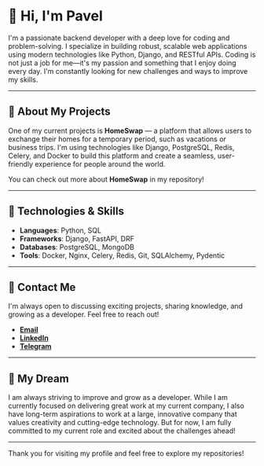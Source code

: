 # 👋 Hi, I'm Pavel

I'm a passionate backend developer with a deep love for coding and problem-solving. I specialize in building robust, scalable web applications using modern technologies like Python, Django, and RESTful APIs. Coding is not just a job for me—it's my passion and something that I enjoy doing every day. I'm constantly looking for new challenges and ways to improve my skills.

---

## 🚀 About My Projects

One of my current projects is **HomeSwap** — a platform that allows users to exchange their homes for a temporary period, such as vacations or business trips. I'm using technologies like Django, PostgreSQL, Redis, Celery, and Docker to build this platform and create a seamless, user-friendly experience for people around the world.

You can check out more about **HomeSwap** in my repository!

---

## 🔧 Technologies & Skills

- **Languages**: Python, SQL
- **Frameworks**: Django, FastAPI, DRF
- **Databases**: PostgreSQL, MongoDB
- **Tools**: Docker, Nginx, Celery, Redis, Git, SQLAlchemy, Pydentic

---

## 💬 Contact Me

I'm always open to discussing exciting projects, sharing knowledge, and growing as a developer. Feel free to reach out!

- **[Email](mailto:pavelsamo555@gmail.com)**
- **[LinkedIn](https://www.linkedin.com/in/pavel-samokhin-19056b30b/)**
- **[Telegram](https://t.me/IPavelSo)**

---

## 🌟 My Dream

I am always striving to improve and grow as a developer. While I am currently focused on delivering great work at my current company, I also have long-term aspirations to work at a large, innovative company that values creativity and cutting-edge technology. But for now, I am fully committed to my current role and excited about the challenges ahead!

---

Thank you for visiting my profile and feel free to explore my repositories!
